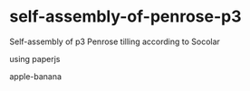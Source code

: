 # self-assembly-of-penrose-p3
Self-assembly of p3 Penrose tilling according to Socolar

using paperjs 

apple-banana 
